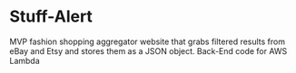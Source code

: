 # Stuff-Alert
MVP fashion shopping aggregator website that grabs filtered results from eBay and Etsy and stores them as a JSON object.
Back-End code for AWS Lambda
